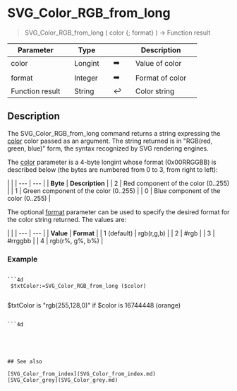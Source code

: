 <!-- color := SVG_Color_RGB_from_long ( color ; type )
 -> color (Long Integer)
 -> type (Long Integer) - {format} [1 (default) rgb(r,g,b); 2 #rgb; 3 #rrggbb; 4 rgb(r%, g%, b%)]
 <- color (Text)-->
# SVG_Color_RGB_from_long

> SVG_Color_RGB_from_long ( color {; format} ) -> Function result

| Parameter |     | Type |     |     |     | Description |     |
| --- | --- | --- | --- | --- | --- | --- | --- |
| color |     | Longint |     | ➡️ |     | Value of color |     |
| format |     | Integer |     | ➡️ |     | Format of color |     |
| Function result |     | String |     | ↩️ |     | Color string |     |

## Description

The SVG_Color_RGB_from_long command returns a string expressing the [color](# "Value of color") color passed as an argument. The string returned is in "RGB(red, green, blue)" form, the syntax recognized by SVG rendering engines.

The [color](# "Value of color") parameter is a 4-byte longint whose format (0x00RRGGBB) is described below (the bytes are numbered from 0 to 3, from right to left):

|     |
| --- | --- |
| **Byte** | **Description** |
| 2   | Red component of the color (0..255) |
| 1   | Green component of the color (0..255) |
| 0   | Blue component of the color (0..255) |

The optional [format](# "Format of color") parameter can be used to specify the desired format for the color string returned. The values are:

|     |
| --- | --- |
| **Value** | **Format** |
| 1 (default) | rgb(r,g,b) |
| 2   | #rgb |
| 3   | #rrggbb |
| 4   | rgb(r%, g%, b%) |

### Example  

```4d

```4d
 $txtColor:=SVG_Color_RGB_from_long ($color)  
  
```

$txtColor is "rgb(255,128,0)" if $color is 16744448 (orange)

```

```4d


  
  

## See also 

[SVG_Color_from_index](SVG_Color_from_index.md)  
[SVG_Color_grey](SVG_Color_grey.md)
